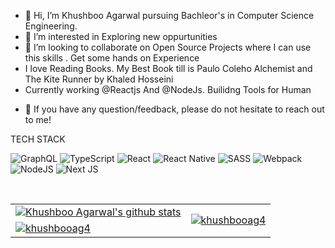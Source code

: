 <!-- [![Khushboo Agarwalgut's GitHub Banner](./assets/GithubHeader.png)](https://www.linkedin.com/in/khushboo-agarwal-8b72151bb/) -->
- 👋 Hi, I’m Khushboo Agarwal pursuing Bachleor's in Computer Science Engineering. 
- 👀 I’m interested in Exploring new oppurtunities
- 💞️ I’m looking to collaborate on Open Source Projects where I can use this skills . Get some hands on Experience
- I love Reading Books. My Best Book till is Paulo Coleho Alchemist and The Kite Runner by Khaled Hosseini
- Currently working @Reactjs And @NodeJs. Builidng Tools for Human

<!-- ### 🤝 Connect with me:
<a href="https://www.linkedin.com/in/khushboo-agarwal-8b72151bb/"><img align="left" src="https://raw.githubusercontent.com/yushi1007/yushi1007/main/images/linkedin.svg" alt="Yu Shi | LinkedIn" width="21px"/></a>
<a href="kushbooagarwal3584@gmail.com"><img align="left" src="https://raw.githubusercontent.com/yushi1007/yushi1007/main/images/medium.svg" alt="Yu Shi | Medium" width="21px"/></a> -->
- 💬 If you have any question/feedback, please do not hesitate to reach out to me!

TECH STACK

![GraphQL](https://img.shields.io/badge/-GraphQL-E10098?style=for-the-badge&logo=graphql&logoColor=white)
![TypeScript](https://img.shields.io/badge/typescript-%23007ACC.svg?style=for-the-badge&logo=typescript&logoColor=white)
![React](https://img.shields.io/badge/react-%2320232a.svg?style=for-the-badge&logo=react&logoColor=%2361DAFB)
![React Native](https://img.shields.io/badge/react_native-%2320232a.svg?style=for-the-badge&logo=react&logoColor=%2361DAFB)
![SASS](https://img.shields.io/badge/SASS-hotpink.svg?style=for-the-badge&logo=SASS&logoColor=white)
![Webpack](https://img.shields.io/badge/webpack-%238DD6F9.svg?style=for-the-badge&logo=webpack&logoColor=black)
![NodeJS](https://img.shields.io/badge/node.js-6DA55F?style=for-the-badge&logo=node.js&logoColor=white)
![Next JS](https://img.shields.io/badge/Next-black?style=for-the-badge&logo=next.js&logoColor=white)


<br>
<table>
  <tr>
    <td>
    <a href="https://github.com/khushbooag4">
        <img align="center" src="https://github-readme-stats.vercel.app/api?username=khushbooag4&show_icons=true&count_private=true&theme=buefy&icon_color=7957d5&hide_border=true" alt="Khushboo Agarwal's github stats" />
    </a>
    </td>
    <td rowspan="2">
    <a href="https://github.com/khushbooag4">
        <img align="center" src="https://github-readme-stats.vercel.app/api/top-langs?username=khushbooag4&locale=en&show_icons=true&count_private=true&theme=buefy&icon_color=7957d5&hide_border=true" alt="khushbooag4" />
    </a>
    </td>
  </tr>
  <tr>
    <td>
    <a href="https://github.com/khushbooag4">
        <img align="center" src="https://github-readme-streak-stats.herokuapp.com?user=khushbooag4&theme=buefy&hide_border=true&date_format=M%20j%5B%2C%20Y%5D&currStreakNum=DD2727&currStreakLabel=7a58d5&fire=DD2727" alt="khushbooag4" />
    </a>
    </td>
  </tr>
</table>
